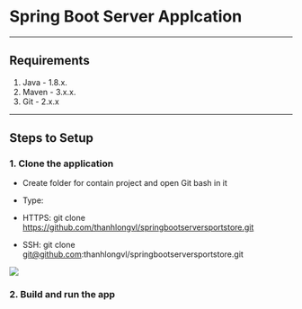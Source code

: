 # Spring Boot Server Applcation

----
## Requirements
1. Java - 1.8.x.
2. Maven - 3.x.x.
3. Git - 2.x.x

----
## Steps to Setup
### 1. Clone the application
* Create folder for contain project and open Git bash in it
* Type: 
 * HTTPS: git clone https://github.com/thanhlongvl/springbootserversportstore.git

 * SSH: git clone git@github.com:thanhlongvl/springbootserversportstore.git

<img src="https://assets.adidas.com/images/h_600,f_auto,q_auto:sensitive,fl_lossy/69721f2e7c934d909168a80e00818569_9366/Stan_Smith_Shoes_White_M20324_01_standard.jpg">


### 2. Build and run the app
